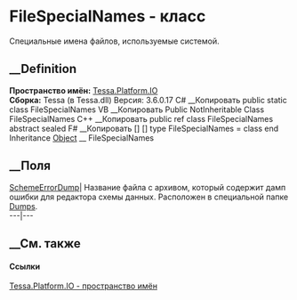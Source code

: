 # FileSpecialNames - класс
Специальные имена файлов, используемые системой.
## __Definition
 **Пространство имён:** [Tessa.Platform.IO](N_Tessa_Platform_IO.htm)  
 **Сборка:** Tessa (в Tessa.dll) Версия: 3.6.0.17
C# __Копировать
     public static class FileSpecialNames
VB __Копировать
     Public NotInheritable Class FileSpecialNames
C++ __Копировать
     public ref class FileSpecialNames abstract sealed
F# __Копировать
     [<AbstractClassAttribute>]
    [<SealedAttribute>]
    type FileSpecialNames = class end
Inheritance
    [Object](https://learn.microsoft.com/dotnet/api/system.object) __ FileSpecialNames
##  __Поля
[SchemeErrorDump](F_Tessa_Platform_IO_FileSpecialNames_SchemeErrorDump.htm)|
Название файла с архивом, который содержит дамп ошибки для редактора схемы
данных. Расположен в специальной папке
[Dumps](T_Tessa_Platform_IO_FileSpecialFolder.htm).  
---|---  
## __См. также
#### Ссылки
[Tessa.Platform.IO - пространство имён](N_Tessa_Platform_IO.htm)
